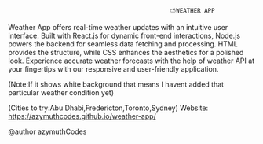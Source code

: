                                                   ⛅WEATHER APP
                                       
Weather App offers real-time weather updates with an intuitive user interface. Built with React.js for dynamic front-end interactions, Node.js powers the backend for seamless data fetching and processing. HTML provides the structure, while CSS enhances the aesthetics for a polished look. Experience accurate weather forecasts with the help of weather API at your fingertips with our responsive and user-friendly application.


(Note:If it shows white background that means I havent added that particular weather condition yet)


(Cities to try:Abu Dhabi,Fredericton,Toronto,Sydney)
Website: https://azymuthcodes.github.io/weather-app/


@author azymuthCodes

                                                        
